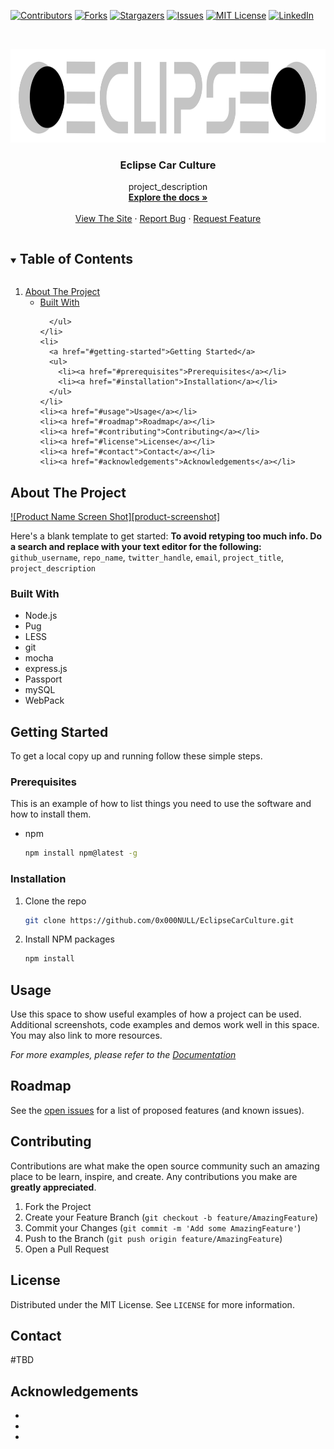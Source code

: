 <!-- PROJECT SHIELDS -->
<!--
*** I'm using markdown "reference style" links for readability.
*** Reference links are enclosed in brackets [ ] instead of parentheses ( ).
*** See the bottom of this document for the declaration of the reference variables
*** for contributors-url, forks-url, etc. This is an optional, concise syntax you may use.
*** https://www.markdownguide.org/basic-syntax/#reference-style-links
-->
[![Contributors][contributors-shield]][contributors-url]
[![Forks][forks-shield]][forks-url]
[![Stargazers][stars-shield]][stars-url]
[![Issues][issues-shield]][issues-url]
[![MIT License][license-shield]][license-url]
[![LinkedIn][linkedin-shield]][linkedin-url]



<!-- PROJECT LOGO -->
<br />
<p align="center">
  <a href="https://github.com/0x000NULL/EclipseCarCulture">
    <img src="SSHSCarCulture\public\images\eclipse_Logo.png" alt="Logo" height="150">
  </a>

  <h3 align="center">Eclipse Car Culture</h3>

  <p align="center">
    project_description
    <br />
    <a href="https://github.com/0x000NULL/EclipseCarCulture/"><strong>Explore the docs »</strong></a>
    <br />
    <br />
    <a href="http://eclipse.ethanaldrich.net/">View The Site</a>
    ·
    <a href="https://github.com/0x000NULL/EclipseCarCulture/issues">Report Bug</a>
    ·
    <a href="https://github.com/0x000NULL/EclipseCarCulture/issues">Request Feature</a>
  </p>
</p>



<!-- TABLE OF CONTENTS -->
<details open="open">
  <summary><h2 style="display: inline-block">Table of Contents</h2></summary>
  <ol>
    <li>
      <a href="#about-the-project">About The Project</a>
      <ul>
        <li><a href="#built-with">Built With</a></li>

      </ul>
    </li>
    <li>
      <a href="#getting-started">Getting Started</a>
      <ul>
        <li><a href="#prerequisites">Prerequisites</a></li>
        <li><a href="#installation">Installation</a></li>
      </ul>
    </li>
    <li><a href="#usage">Usage</a></li>
    <li><a href="#roadmap">Roadmap</a></li>
    <li><a href="#contributing">Contributing</a></li>
    <li><a href="#license">License</a></li>
    <li><a href="#contact">Contact</a></li>
    <li><a href="#acknowledgements">Acknowledgements</a></li>
  </ol>
</details>



<!-- ABOUT THE PROJECT -->
## About The Project

[![Product Name Screen Shot][product-screenshot]](https://example.com)

Here's a blank template to get started:
**To avoid retyping too much info. Do a search and replace with your text editor for the following:**
`github_username`, `repo_name`, `twitter_handle`, `email`, `project_title`, `project_description`


### Built With

<!--* [Node.js]()
* [Pug]()
* []()
-->
<ul>
	<li>Node.js</li>
	<li>Pug</li>
	<li>LESS</li>
	<li>git</li>
	<li>mocha</li>
	<li>express.js</li>
	<li>Passport</li>
	<li>mySQL</li>
	<li>WebPack</li>
</ul>

<!-- GETTING STARTED -->
## Getting Started

To get a local copy up and running follow these simple steps.

### Prerequisites

This is an example of how to list things you need to use the software and how to install them.
* npm
  ```sh
  npm install npm@latest -g
  ```

### Installation

1. Clone the repo
   ```sh
   git clone https://github.com/0x000NULL/EclipseCarCulture.git
   ```
2. Install NPM packages
   ```sh
   npm install
   ```



<!-- USAGE EXAMPLES -->
## Usage

Use this space to show useful examples of how a project can be used. Additional screenshots, code examples and demos work well in this space. You may also link to more resources.

_For more examples, please refer to the [Documentation](https://example.com)_



<!-- ROADMAP -->
## Roadmap

See the [open issues](https://github.com/0x000NULL/EclipseCarCulture/issues) for a list of proposed features (and known issues).



<!-- CONTRIBUTING -->
## Contributing

Contributions are what make the open source community such an amazing place to be learn, inspire, and create. Any contributions you make are **greatly appreciated**.

1. Fork the Project
2. Create your Feature Branch (`git checkout -b feature/AmazingFeature`)
3. Commit your Changes (`git commit -m 'Add some AmazingFeature'`)
4. Push to the Branch (`git push origin feature/AmazingFeature`)
5. Open a Pull Request



<!-- LICENSE -->
## License

Distributed under the MIT License. See `LICENSE` for more information.



<!-- CONTACT -->
## Contact

<!--
Your Name - [@twitter_handle](https://twitter.com/twitter_handle) - email

Project Link: [https://github.com/0x000NULL/EclipseCarCulture](https://github.com/0x000NULL/EclipseCarCulture)
-->
#TBD

<!-- ACKNOWLEDGEMENTS -->
## Acknowledgements

* []()
* []()
* []()





<!-- MARKDOWN LINKS & IMAGES -->
<!-- https://www.markdownguide.org/basic-syntax/#reference-style-links -->
[contributors-shield]: https://img.shields.io/github/contributors/0x000NULL/EclipseCarCulture.svg?style=for-the-badge
[contributors-url]: https://github.com/0x000NULL/EclipseCarCulture/graphs/contributors
[forks-shield]: https://img.shields.io/github/forks/0x000NULL/EclipseCarCulture.svg?style=for-the-badge
[forks-url]: https://github.com/0x000NULL/EclipseCarCulture/network/members
[stars-shield]: https://img.shields.io/github/stars/0x000NULL/EclipseCarCulture.svg?style=for-the-badge
[stars-url]: https://github.com/0x000NULL/EclipseCarCulture/stargazers
[issues-shield]: https://img.shields.io/github/issues/0x000NULL/EclipseCarCulture.svg?style=for-the-badge
[issues-url]: https://github.com/0x000NULL/EclipseCarCulture/issues
[license-shield]: https://img.shields.io/github/license/0x000NULL/EclipseCarCulture.svg?style=for-the-badge
[license-url]: https://github.com/0x000NULL/EclipseCarCulture/blob/master/LICENSE.txt
[linkedin-shield]: https://img.shields.io/badge/-LinkedIn-black.svg?style=for-the-badge&logo=linkedin&colorB=555
[linkedin-url]: https://linkedin.com/in/github_username